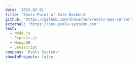 ```yaml
---
date: '2023-02-01'
title: 'Evolv Point of Sale Backend'
github: 'https://github.com/shaxadhere/evolv-pos-server'
external: 'https://pos.evolv-systems.com'
tech:
  - Node.js
  - Express.js
  - MongoDB
  - Javascript
company: 'Evolv Systems'
showInProjects: false
---
```

